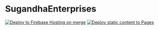 # SugandhaEnterprises

[![Deploy to Firebase Hosting on merge](https://github.com/DotEvolve/SugandhaEnterprises/actions/workflows/firebase-hosting-merge.yml/badge.svg)](https://github.com/DotEvolve/SugandhaEnterprises/actions/workflows/firebase-hosting-merge.yml)
[![Deploy static content to Pages](https://github.com/DotEvolve/SugandhaEnterprises/actions/workflows/static.yml/badge.svg)](https://github.com/DotEvolve/SugandhaEnterprises/actions/workflows/static.yml)
